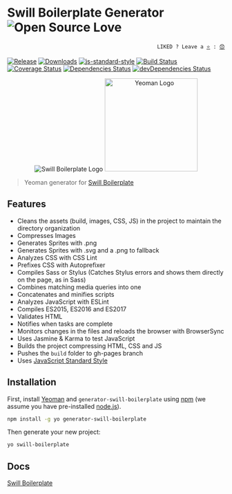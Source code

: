 # Swill Boilerplate Generator ![Open Source Love](https://badges.frapsoft.com/os/v3/open-source.svg?v=103)

<p align="right">
  <code>LIKED ? Leave a <a href="https://github.com/tiagoporto/generator-swill-boilerplate">⭐</a> : <a href="https://github.com/tiagoporto/generator-swill-boilerplate/issues">😞</a></code>
</p>

[![Release](https://img.shields.io/npm/v/generator-swill-boilerplate.svg?style=flat-square&label=release)](https://npmjs.org/package/generator-swill-boilerplate)
[![Downloads](https://img.shields.io/npm/dt/generator-swill-boilerplate.svg?style=flat-square)](https://www.npmjs.com/package/generator-swill-boilerplate)
[![js-standard-style](https://img.shields.io/badge/code%20style-standard-yellow.svg?style=flat-square)](http://standardjs.com)
[![Build Status](https://img.shields.io/travis/tiagoporto/generator-swill-boilerplate.svg?style=flat-square&logo=travis&label=test)](https://travis-ci.org/tiagoporto/generator-swill-boilerplate)
[![Coverage Status](https://img.shields.io/coveralls/tiagoporto/generator-swill-boilerplate.svg?style=flat-square)](https://coveralls.io/github/tiagoporto/generator-swill-boilerplate)
[![Dependencies Status](https://img.shields.io/david/tiagoporto/generator-swill-boilerplate.svg?style=flat-square)](https://david-dm.org/tiagoporto/generator-swill-boilerplate)
[![devDependencies Status](https://img.shields.io/david/dev/tiagoporto/generator-swill-boilerplate.svg?style=flat-square)](https://david-dm.org/tiagoporto/generator-swill-boilerplate?type=dev)


<p align="center">
  <img src="http://tiagoporto.github.io/swillboilerplate.rocks/img/logos/logo.png" alt="Swill Boilerplate Logo">
  <img src="https://nerdsondotcom.files.wordpress.com/2013/03/yeoman-logo.png" alt="Yeoman Logo" height="215">
</p>

> Yeoman generator for [Swill Boilerplate](http://swillboilerplate.rocks)

## Features

* Cleans the assets (build, images, CSS, JS) in the project to maintain the directory organization
* Compresses Images
* Generates Sprites with .png
* Generates Sprites with .svg and a .png to fallback
* Analyzes CSS with CSS Lint
* Prefixes CSS with Autoprefixer
* Compiles Sass or Stylus (Catches Stylus errors and shows them directly on the page, as in Sass)
* Combines matching media queries into one
* Concatenates and minifies scripts
* Analyzes JavaScript with ESLint
* Compiles ES2015, ES2016 and ES2017
* Validates HTML
* Notifies when tasks are complete
* Monitors changes in the files and reloads the browser with BrowserSync
* Uses Jasmine & Karma to test JavaScript
* Builds the project compressing HTML, CSS and JS
* Pushes the `build` folder to gh-pages branch
* Uses [JavaScript Standard Style](http://standardjs.com)

## Installation

First, install [Yeoman](http://yeoman.io) and `generator-swill-boilerplate` using [npm](https://www.npmjs.com/) (we assume you have pre-installed [node.js](https://nodejs.org/)).

```bash
npm install -g yo generator-swill-boilerplate
```

Then generate your new project:

```bash
yo swill-boilerplate
```


## Docs

[Swill Boilerplate](http://swillboilerplate.rocks)

